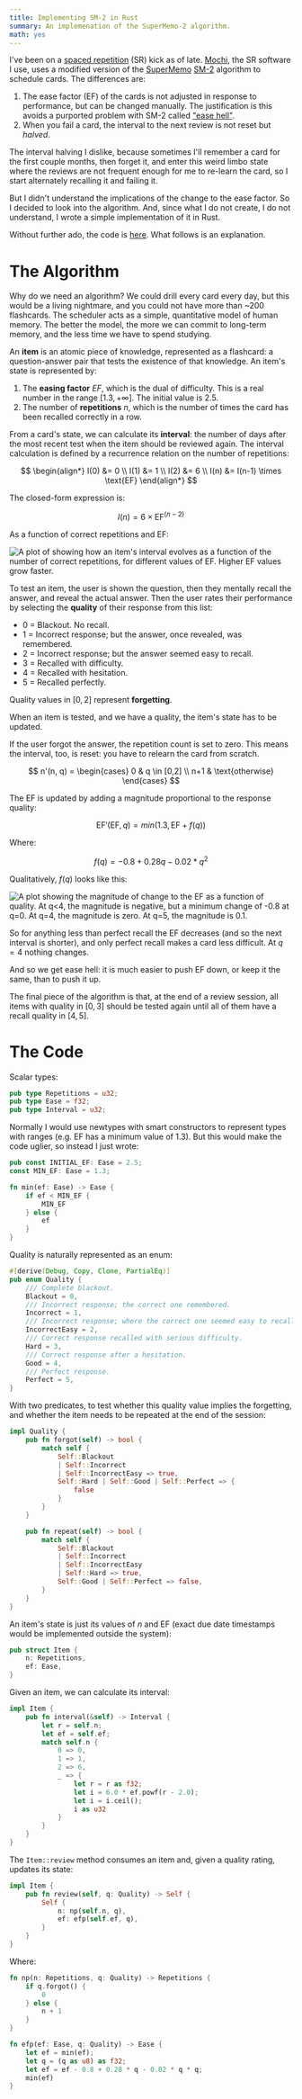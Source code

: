 ```yaml
---
title: Implementing SM-2 in Rust
summary: An implemenation of the SuperMemo-2 algorithm.
math: yes
---
```


I've been on a [spaced repetition][sr] (SR) kick as of late. [Mochi], the SR software I use, uses a modified version of the [SuperMemo][sm] [SM-2][sm2] algorithm to schedule cards. The differences are:

1. The ease factor (EF) of the cards is not adjusted in response to performance, but can be changed manually. The justification is this avoids a purported problem with SM-2 called ["ease hell"][eh].
2. When you fail a card, the interval to the next review is not reset but _halved_.

The interval halving I dislike, because sometimes I'll remember a card for the first couple months, then forget it, and enter this weird limbo state where the reviews are not frequent enough for me to re-learn the card, so I start alternately recalling it and failing it.

But I didn't understand the implications of the change to the ease factor. So I decided to look into the algorithm. And, since what I do not create, I do not understand, I wrote a simple implementation of it in Rust.

Without further ado, the code is [here][repo]. What follows is an explanation.

# The Algorithm

Why do we need an algorithm? We could drill every card every day, but this would be a living nightmare, and you could not have more than ~200 flashcards. The scheduler acts as a simple, quantitative model of human memory. The better the model, the more we can commit to long-term memory, and the less time we have to spend studying.

An **item** is an atomic piece of knowledge, represented as a flashcard: a question-answer pair that tests the existence of that knowledge. An item's state is represented by:

1. The **easing factor** $EF$, which is the dual of difficulty. This is a real number in the range $[1.3, +\infty]$. The initial value is $2.5$.
2. The number of **repetitions** $n$, which is the number of times the card has been recalled correctly in a row.

From a card's state, we can calculate its **interval**: the number of days after the most recent test when the item should be reviewed again. The interval calculation is defined by a recurrence relation on the number of repetitions:

$$
\begin{align*}
I(0) &= 0 \\
I(1) &= 1 \\
I(2) &= 6 \\
I(n) &= I(n-1) \times \text{EF}
\end{align*}
$$

The closed-form expression is:

$$
I(n) = 6 \times \text{EF}^{(n-2)}
$$

As a function of correct repetitions and EF:

![A plot of showing how an item's interval evolves as a function of the number of correct repetitions, for different values of EF. Higher EF values grow faster.](/assets/content/implementing-sm2-in-rust/interval.png)

To test an item, the user is shown the question, then they mentally recall the answer, and reveal the actual answer. Then the user rates their performance by selecting the **quality** of their response from this list:

- 0 = Blackout. No recall.
- 1 = Incorrect response; but the answer, once revealed, was remembered.
- 2 = Incorrect response; but the answer seemed easy to recall.
- 3 = Recalled with difficulty.
- 4 = Recalled with hesitation.
- 5 = Recalled perfectly.

Quality values in $[0,2]$ represent **forgetting**.

When an item is tested, and we have a quality, the item's state has to be updated.

If the user forgot the answer, the repetition count is set to zero. This means the interval, too, is reset: you have to relearn the card from scratch.

$$
n'(n, q) = \begin{cases}
0   & q \in [0,2] \\
n+1 & \text{otherwise}
\end{cases}
$$

The EF is updated by adding a magnitude proportional to the response quality:

$$
\text{EF}'(\text{EF}, q) = min(1.3, \text{EF} + f(q))
$$

Where:

$$
f(q) = -0.8 + 0.28q - 0.02*q^2
$$

Qualitatively, $f(q)$ looks like this:

![A plot showing the magnitude of change to the EF as a function of quality. At q<4, the magnitude is negative, but a minimum change of -0.8 at q=0. At q=4, the magnitude is zero. At q=5, the magnitude is 0.1.](/assets/content/implementing-sm2-in-rust/ef.png)

So for anything less than perfect recall the EF decreases (and so the next interval is shorter), and only perfect recall makes a card less difficult.  At $q=4$ nothing changes.

And so we get ease hell: it is much easier to push EF down, or keep it the same, than to push it up.

The final piece of the algorithm is that, at the end of a review session, all items with quality in $[0, 3]$ should be tested again until all of them have a recall quality in $[4,5]$.

# The Code

Scalar types:

```rust
pub type Repetitions = u32;
pub type Ease = f32;
pub type Interval = u32;
```

Normally I would use newtypes with smart constructors to represent types with ranges (e.g. EF has a minimum value of 1.3). But this would make the code uglier, so instead I just wrote:

```rust
pub const INITIAL_EF: Ease = 2.5;
const MIN_EF: Ease = 1.3;

fn min(ef: Ease) -> Ease {
    if ef < MIN_EF {
        MIN_EF
    } else {
        ef
    }
}
```

Quality is naturally represented as an enum:

```rust
#[derive(Debug, Copy, Clone, PartialEq)]
pub enum Quality {
    /// Complete blackout.
    Blackout = 0,
    /// Incorrect response; the correct one remembered.
    Incorrect = 1,
    /// Incorrect response; where the correct one seemed easy to recall.
    IncorrectEasy = 2,
    /// Correct response recalled with serious difficulty.
    Hard = 3,
    /// Correct response after a hesitation.
    Good = 4,
    /// Perfect response.
    Perfect = 5,
}
```

With two predicates, to test whether this quality value implies the forgetting, and whether the item needs to be repeated at the end of the session:

```rust
impl Quality {
    pub fn forgot(self) -> bool {
        match self {
            Self::Blackout
            | Self::Incorrect
            | Self::IncorrectEasy => true,
            Self::Hard | Self::Good | Self::Perfect => {
                false
            }
        }
    }

    pub fn repeat(self) -> bool {
        match self {
            Self::Blackout
            | Self::Incorrect
            | Self::IncorrectEasy
            | Self::Hard => true,
            Self::Good | Self::Perfect => false,
        }
    }
}
```

An item's state is just its values of $n$ and $\text{EF}$ (exact due date timestamps would be implemented outside the system):

```rust
pub struct Item {
    n: Repetitions,
    ef: Ease,
}
```

Given an item, we can calculate its interval:

```rust
impl Item {
    pub fn interval(&self) -> Interval {
        let r = self.n;
        let ef = self.ef;
        match self.n {
            0 => 0,
            1 => 1,
            2 => 6,
            _ => {
                let r = r as f32;
                let i = 6.0 * ef.powf(r - 2.0);
                let i = i.ceil();
                i as u32
            }
        }
    }
}
```

The `Item::review` method consumes an item and, given a quality rating, updates its state:

```rust
impl Item {
    pub fn review(self, q: Quality) -> Self {
        Self {
            n: np(self.n, q),
            ef: efp(self.ef, q),
        }
    }
}
```

Where:

```rust
fn np(n: Repetitions, q: Quality) -> Repetitions {
    if q.forgot() {
        0
    } else {
        n + 1
    }
}

fn efp(ef: Ease, q: Quality) -> Ease {
    let ef = min(ef);
    let q = (q as u8) as f32;
    let ef = ef - 0.8 + 0.28 * q - 0.02 * q * q;
    min(ef)
}
```

[Mochi]: https://mochi.cards/
[eh]: https://web.archive.org/web/20201127173107/https://massimmersionapproach.com/table-of-contents/anki/low-key-anki/the-ease-factor-problem/
[repo]: https://github.com/eudoxia0/sm2
[sm2]: https://super-memory.com/english/ol/sm2.htm
[sm]: https://en.wikipedia.org/wiki/SuperMemo
[sr]: /article/effective-spaced-repetition
